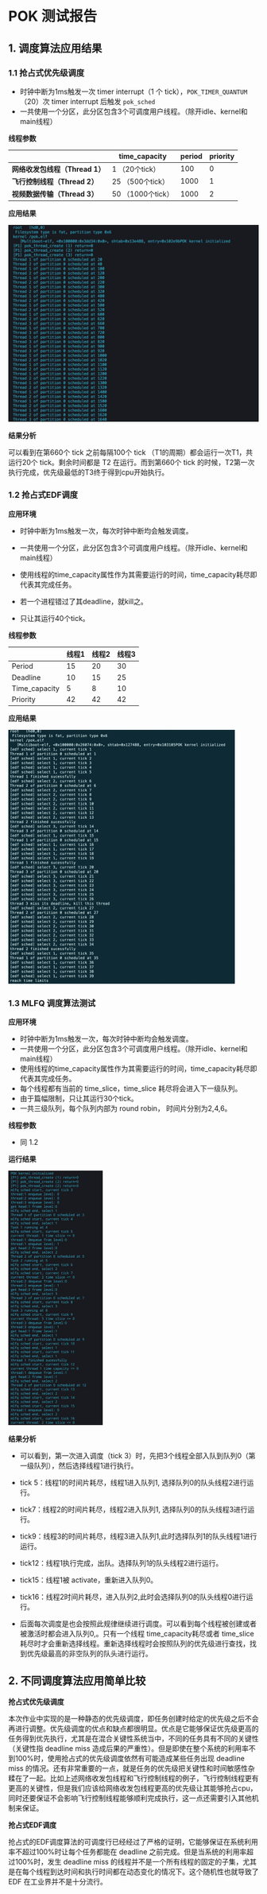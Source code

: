 # POK 测试报告

## 1. 调度算法应用结果

### 1.1 抢占式优先级调度

* 时钟中断为1ms触发一次 timer interrupt（1 个 tick），`POK_TIMER_QUANTUM`（20）次 timer interrupt 后触发 `pok_sched`
* 一共使用一个分区，此分区包含3个可调度用户线程。（除开idle、kernel和main线程）

**线程参数**

|                                | time_capacity     | period | priority |
| :----------------------------- | ----------------- | ------ | -------- |
| **网络收发包线程（Thread 1）** | 1 （20个tick）    | 100    | 0        |
| **飞行控制线程（Thread 2）**   | 25 （500个tick）  | 1000   | 1        |
| **视频数据传输（Thread 3）**   | 50 （1000个tick） | 1000   | 2        |

**应用结果**

 <img src="POK 测试报告.assets/Screen Shot 2020-12-12 at 7.42.44 PM.png" alt="image-20201212201544778" style="zoom:50%;" />

**结果分析**

可以看到在第660个 tick 之前每隔100个 tick （T1的周期）都会运行一次T1，共运行20个 tick。剩余时间都是 T2 在运行。而到第660个 tick 的时候，T2第一次执行完成，优先级最低的T3终于得到cpu开始执行。



### 1.2 抢占式EDF调度

**应用环境**

* 时钟中断为1ms触发一次，每次时钟中断均会触发调度。

* 一共使用一个分区，此分区包含3个可调度用户线程。（除开idle、kernel和main线程）
* 使用线程的time_capacity属性作为其需要运行的时间，time_capacity耗尽即代表其完成任务。
* 若一个进程错过了其deadline，就kill之。
* 只让其运行40个tick。

**线程参数**

|               | 线程1 | 线程2 | 线程3 |
| ------------- | ----- | ----- | ----- |
| Period        | 15    | 20    | 30    |
| Deadline      | 10    | 15    | 25    |
| Time_capacity | 5     | 8     | 10    |
| Priority      | 42    | 42    | 42    |

**应用结果**

 <img src="POK 测试报告.assets/image-20201212201544778.png" alt="image-20201212201544778" style="zoom:50%;" />



### 1.3 MLFQ 调度算法测试

**应用环境**

* 时钟中断为1ms触发一次，每次时钟中断均会触发调度。
* 一共使用一个分区，此分区包含3个可调度用户线程。（除开idle、kernel和main线程）
* 使用线程的time_capacity属性作为其需要运行的时间，time_capacity耗尽即代表其完成任务。
* 每个线程都有当前的 time_slice，time_slice 耗尽将会进入下一级队列。
* 由于篇幅限制，只让其运行30个tick。
* 一共三级队列，每个队列内部为 round robin， 时间片分别为2,4,6。

**线程参数**

* 同 1.2 

**运行结果**

 <img src="POK 测试报告.assets/DeepinScreenshot_select-area_20201213184403.png" alt="image-20201212201544778" style="zoom:50%;" />

**结果分析**

* 可以看到，第一次进入调度（tick 3）时，先把3个线程全部入队到队列0（第一级队列），然后选择线程1进行执行。

* tick 5：线程1的时间片耗尽，线程1进入队列1, 选择队列0的队头线程2进行运行。
* tick7：线程2的时间片耗尽，线程2进入队列1, 选择队列0的队头线程3进行运行。
* tick9：线程3的时间片耗尽，线程3进入队列1,此时选择队列1的队头线程1进行运行。
* tick12：线程1执行完成，出队。选择队列1的队头线程2进行运行。
* tick15：线程1被 activate，重新进入队列0。
* tick16：线程2时间片耗尽，进入队列2,此时会选择队列0的队头线程0进行运行。
* 后面每次调度是也会按照此规律继续进行调度。可以看到每个线程被创建或者被激活时都会进入队列0,。只有一个线程 time_capacity耗尽或者 time_slice 耗尽时才会重新选择线程。重新选择线程时会按照队列的优先级进行查找，找到优先级最高的非空队列的队头进行运行。



## 2. 不同调度算法应用简单比较

**抢占式优先级调度**

本次作业中实现的是一种静态的优先级调度，即任务创建时给定的优先级之后不会再进行调整。优先级调度的优点和缺点都很明显。优点是它能够保证优先级更高的任务得到优先执行，尤其是在混合关键性系统当中，不同的任务具有不同的关键性（关键性指 deadline miss 造成后果的严重性）。但是即使在整个系统的利用率不到100%时，使用抢占式的优先级调度依然有可能造成某些任务出现 deadline miss 的情况。还有非常重要的一点，就是任务的优先级把关键性和时间敏感性杂糅在了一起。比如上述网络收发包线程和飞行控制线程的例子，飞行控制线程更有更高的关键性，但是我们应该给网络收发包线程更高的优先级让其能够抢占cpu，同时还要保证不会影响飞行控制线程能够顺利完成执行，这一点还需要引入其他机制来保证。

**抢占式EDF调度**

抢占式的EDF调度算法的可调度行已经经过了严格的证明，它能够保证在系统利用率不超过100%时让每个任务都能在 deadline 之前完成。但是当系统的利用率超过100%时，发生 deadline miss 的线程并不是一个所有线程的固定的子集，尤其是在每个线程到达时间和执行时间都在动态变化的情况下。这个随机性也就导致了 EDF 在工业界并不是十分流行。